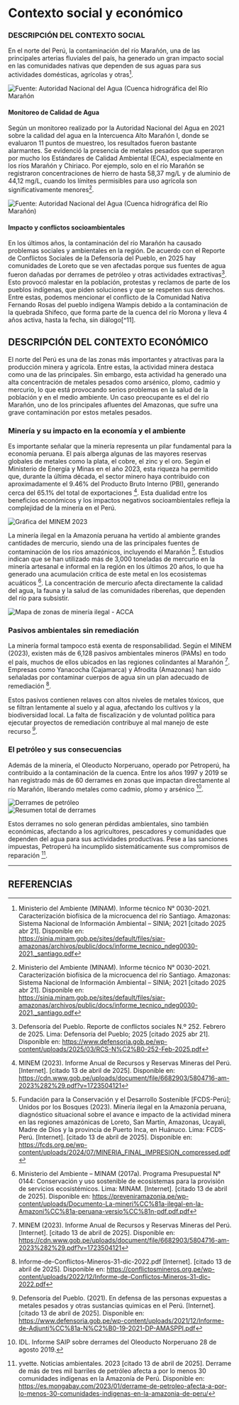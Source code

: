 # Contexto social y económico

### DESCRIPCIÓN DEL CONTEXTO SOCIAL

En el norte del Perú, la contaminación del río Marañón, una de las principales arterias fluviales del país, ha generado un gran impacto social en las comunidades nativas que dependen de sus aguas para sus actividades domésticas, agrícolas y otras[^9].

![Fuente: Autoridad Nacional del Agua (Cuenca hidrográfica del Río Marañón](https://github.com/Sawamurarebatta/GRUPO_4_FDD/blob/main/IMAGENES/Cuenca_R%C3%ADoMara%C3%B1%C3%B3n.png)


#### Monitoreo de Calidad de Agua

Según un monitoreo realizado por la Autoridad Nacional del Agua en 2021 sobre la calidad del agua en la Intercuenca Alto Marañón I, donde se evaluaron 11 puntos de muestreo, los resultados fueron bastante alarmantes. Se evidenció la presencia de metales pesados que superaron por mucho los Estándares de Calidad Ambiental (ECA), especialmente en los ríos Marañón y Chiriaco. Por ejemplo, solo en el río Marañón se registraron concentraciones de hierro de hasta 58,37 mg/L y de aluminio de 44,12 mg/L, cuando los límites permisibles para uso agrícola son significativamente menores[^9].

![Fuente: Autoridad Nacional del Agua (Cuenca hidrográfica del Río Marañón)](https://github.com/Sawamurarebatta/GRUPO_4_FDD/blob/main/IMAGENES/AltoMara%C3%B1on.png)


#### Impacto y conflictos socioambientales

En los últimos años, la contaminación del río Marañón ha causado problemas sociales y ambientales en la región. De acuerdo con el Reporte de Conflictos Sociales de la Defensoría del Pueblo, en 2025 hay comunidades de Loreto que se ven afectadas porque sus fuentes de agua fueron dañadas por derrames de petróleo y otras actividades extractivas[^10]. Esto provocó malestar en la población, protestas y reclamos de parte de los pueblos indígenas, que piden soluciones y que se respeten sus derechos. Entre estas, podemos mencionar el conflicto de la Comunidad Nativa Fernando Rosas del pueblo indígena Wampis debido a la contaminación de la quebrada Shifeco, que forma parte de la cuenca del río Morona y lleva 4 años activa, hasta la fecha, sin diálogo[^11].


## DESCRIPCIÓN DEL CONTEXTO ECONÓMICO

El norte del Perú es una de las zonas más importantes y atractivas para la producción minera y agrícola. Entre estas, la actividad minera destaca como una de las principales. Sin embargo, esta actividad ha generado una alta concentración de metales pesados como arsénico, plomo, cadmio y mercurio, lo que está provocando serios problemas en la salud de la población y en el medio ambiente. Un caso preocupante es el del río Marañón, uno de los principales afluentes del Amazonas, que sufre una grave contaminación por estos metales pesados.

### Minería y su impacto en la economía y el ambiente

Es importante señalar que la minería representa un pilar fundamental para la economía peruana. El país alberga algunas de las mayores reservas globales de metales como la plata, el cobre, el zinc y el oro. Según el Ministerio de Energía y Minas en el año 2023, esta riqueza ha permitido que, durante la última década, el sector minero haya contribuido con aproximadamente el 9.46% del Producto Bruto Interno (PBI), generando cerca del 65.1% del total de exportaciones [^2]. Esta dualidad entre los beneficios económicos y los impactos negativos socioambientales refleja la complejidad de la minería en el Perú.

![Gráfica del MINEM 2023](../IMAGENES/minem%202023.png)

La minería ilegal en la Amazonía peruana ha vertido al ambiente grandes cantidades de mercurio, siendo una de las principales fuentes de contaminación de los ríos amazónicos, incluyendo el Marañón [^3]. Estudios indican que se han utilizado más de 3,000 toneladas de mercurio en la minería artesanal e informal en la región en los últimos 20 años, lo que ha generado una acumulación crítica de este metal en los ecosistemas acuáticos [^4]. La concentración de mercurio afecta directamente la calidad del agua, la fauna y la salud de las comunidades ribereñas, que dependen del río para subsistir.

![Mapa de zonas de minería ilegal - ACCA](../IMAGENES/ACCA.png)

### Pasivos ambientales sin remediación

La minería formal tampoco está exenta de responsabilidad. Según el MINEM (2023), existen más de 6,128 pasivos ambientales mineros (PAMs) en todo el país, muchos de ellos ubicados en las regiones colindantes al Marañón [^2]. Empresas como Yanacocha (Cajamarca) y Afrodita (Amazonas) han sido señaladas por contaminar cuerpos de agua sin un plan adecuado de remediación [^5].

Estos pasivos contienen relaves con altos niveles de metales tóxicos, que se filtran lentamente al suelo y al agua, afectando los cultivos y la biodiversidad local. La falta de fiscalización y de voluntad política para ejecutar proyectos de remediación contribuye al mal manejo de este recurso [^6].

### El petróleo y sus consecuencias

Además de la minería, el Oleoducto Norperuano, operado por Petroperú, ha contribuido a la contaminación de la cuenca. Entre los años 1997 y 2019 se han registrado más de 60 derrames en zonas que impactan directamente al río Marañón, liberando metales como cadmio, plomo y arsénico [^7].

![Derrames de petróleo](../IMAGENES/derrames.png)  
![Resumen total de derrames](../IMAGENES/TOTAL.png)

Estos derrames no solo generan pérdidas ambientales, sino también económicas, afectando a los agricultores, pescadores y comunidades que dependen del agua para sus actividades productivas. Pese a las sanciones impuestas, Petroperú ha incumplido sistemáticamente sus compromisos de reparación [^8].

---

## REFERENCIAS

[^1]: Eneque Puicón AM. Informe de evaluación ambiental para la identificación del sitio impactado por actividades de hidrocarburos con código S0008-A, ubicado en el ámbito de la cuenca del río Marañón, distrito de Urarinas, provincia y departamento de Loreto. Org Eval Fisc Ambient - OEFA [Internet]. 17 de septiembre de 2019 [citado 10 de abril de 2025]; Disponible en: http://repositorio.oefa.gob.pe//handle/20.500.12788/653
  
[^2]: MINEM (2023). Informe Anual de Recursos y Reservas Mineras del Perú. [Internet]. [citado 13 de abril de 2025]. Disponible en: https://cdn.www.gob.pe/uploads/document/file/6682903/5804716-am-2023%282%29.pdf?v=1723504121

[^3]: Fundación para la Conservación y el Desarrollo Sostenible [FCDS-Perú]; Unidos por los Bosques (2023). Minería ilegal en la Amazonía peruana, diagnóstico situacional sobre el avance e impacto de la actividad minera en las regiones amazónicas de Loreto, San Martín, Amazonas, Ucayali, Madre de Dios y la provincia de Puerto Inca, en Huánuco. Lima: FCDS-Perú. [Internet]. [citado 13 de abril de 2025]. Disponible en: https://fcds.org.pe/wp-content/uploads/2024/07/MINERIA_FINAL_IMPRESION_compressed.pdf

[^4]: Ministerio del Ambiente – MINAM (2017a). Programa Presupuestal N° 0144: Conservación y uso sostenible de ecosistemas para la provisión de servicios ecosistémicos. Lima: MINAM. [Internet]. [citado 13 de abril de 2025]. Disponible en: https://preveniramazonia.pe/wp-content/uploads/Documento-La-mineri%CC%81a-ilegal-en-la-Amazoni%CC%81a-peruana-versio%CC%81n-pdf.pdf.pdf

[^5]: Informe-de-Conflictos-Mineros-31-dic-2022.pdf [Internet]. [citado 13 de abril de 2025]. Disponible en: https://conflictosmineros.org.pe/wp-content/uploads/2022/12/Informe-de-Conflictos-Mineros-31-dic-2022.pdf

[^6]: Defensoría del Pueblo. (2021).  En defensa de las personas expuestas a metales pesados y otras sustancias quimicas en el Perú. [Internet]. [citado 13 de abril de 2025]. Disponible en: https://www.defensoria.gob.pe/wp-content/uploads/2021/12/Informe-de-Adjunti%CC%81a-N%C2%B0-19-2021-DP-AMASPPI.pdf 

[^7]: IDL. Informe SAIP sobre derrames del Oleoducto Norperuano 28 de agosto 2019.

[^8]: yvette. Noticias ambientales. 2023 [citado 13 de abril de 2025]. Derrame de más de tres mil barriles de petróleo afecta a por lo menos 30 comunidades indígenas en la Amazonía de Perú. Disponible en: https://es.mongabay.com/2023/01/derrame-de-petroleo-afecta-a-por-lo-menos-30-comunidades-indigenas-en-la-amazonia-de-peru/

[^9]: Ministerio del Ambiente (MINAM). Informe técnico N° 0030-2021. Caracterización biofísica de la microcuenca del río Santiago. Amazonas: Sistema Nacional de Información Ambiental – SINIA; 2021 [citado 2025 abr 21]. Disponible en: https://sinia.minam.gob.pe/sites/default/files/siar-amazonas/archivos/public/docs/informe_tecnico_ndeg0030-2021._santiago.pdf

[^10]: Defensoría del Pueblo. Reporte de conflictos sociales N.º 252. Febrero de 2025. Lima: Defensoría del Pueblo; 2025 [citado 2025 abr 21]. Disponible en: https://www.defensoria.gob.pe/wp-content/uploads/2025/03/RCS-N%C2%B0-252-Feb-2025.pdf
